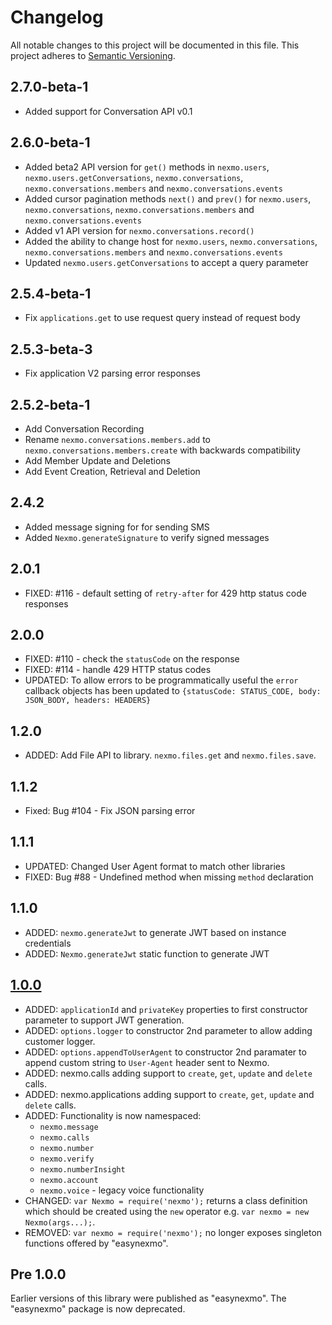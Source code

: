 # Changelog

All notable changes to this project will be documented in this file. This project adheres to [Semantic Versioning](http://semver.org/).

## 2.7.0-beta-1
- Added support for Conversation API v0.1

## 2.6.0-beta-1
- Added beta2 API version for `get()` methods in `nexmo.users`, `nexmo.users.getConversations`, `nexmo.conversations`, `nexmo.conversations.members` and `nexmo.conversations.events`
- Added cursor pagination methods `next()` and `prev()` for `nexmo.users`, `nexmo.conversations`, `nexmo.conversations.members` and `nexmo.conversations.events`
- Added v1 API version for `nexmo.conversations.record()`
- Added the ability to change host for `nexmo.users`, `nexmo.conversations`, `nexmo.conversations.members` and `nexmo.conversations.events`
- Updated `nexmo.users.getConversations` to accept a query parameter

## 2.5.4-beta-1
- Fix `applications.get` to use request query instead of request body

## 2.5.3-beta-3
- Fix application V2 parsing error responses

## 2.5.2-beta-1
- Add Conversation Recording
- Rename `nexmo.conversations.members.add` to `nexmo.conversations.members.create` with backwards compatibility
- Add Member Update and Deletions
- Add Event Creation, Retrieval and Deletion

## 2.4.2
- Added message signing for for sending SMS
- Added `Nexmo.generateSignature` to verify signed messages

## 2.0.1

- FIXED: #116 - default setting of `retry-after` for 429 http status code responses

## 2.0.0

- FIXED: #110 - check the `statusCode` on the response
- FIXED: #114 - handle 429 HTTP status codes
- UPDATED: To allow errors to be programmatically useful the `error` callback objects has been updated to `{statusCode: STATUS_CODE, body: JSON_BODY, headers: HEADERS}`

## 1.2.0

- ADDED: Add File API to library. `nexmo.files.get` and `nexmo.files.save`.

## 1.1.2

- Fixed: Bug #104 - Fix JSON parsing error

## 1.1.1

- UPDATED: Changed User Agent format to match other libraries
- FIXED: Bug #88 - Undefined method when missing `method` declaration

## 1.1.0

- ADDED: `nexmo.generateJwt` to generate JWT based on instance credentials
- ADDED: `Nexmo.generateJwt` static function to generate JWT

## [1.0.0]

- ADDED: `applicationId` and `privateKey` properties to first constructor parameter to support JWT generation.
- ADDED: `options.logger` to constructor 2nd parameter to allow adding customer logger.
- ADDED: `options.appendToUserAgent` to constructor 2nd paramater to append custom string to `User-Agent` header sent to Nexmo.
- ADDED: nexmo.calls adding support to `create`, `get`, `update` and `delete` calls.
- ADDED: nexmo.applications adding support to `create`, `get`, `update` and `delete` calls.
- ADDED: Functionality is now namespaced:
  - `nexmo.message`
  - `nexmo.calls`
  - `nexmo.number`
  - `nexmo.verify`
  - `nexmo.numberInsight`
  - `nexmo.account`
  - `nexmo.voice` - legacy voice functionality
- CHANGED: `var Nexmo = require('nexmo');` returns a class definition which should be created using the `new` operator e.g. `var nexmo = new Nexmo(args...);`.
- REMOVED: `var nexmo = require('nexmo');` no longer exposes singleton functions offered by "easynexmo".

## Pre 1.0.0

Earlier versions of this library were published as "easynexmo". The "easynexmo" package is now deprecated.

[1.0.0]: https://github.com/Nexmo/nexmo-node/tree/v1.0.0
